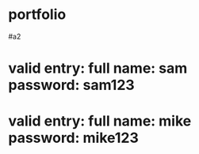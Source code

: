 # portfolio
#a2
# valid entry: full name: sam password: sam123
# valid entry: full name: mike password: mike123
